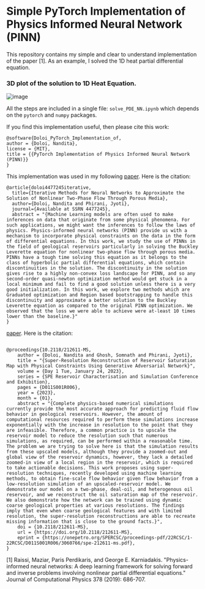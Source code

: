 # Simple PyTorch Implementation of Physics Informed Neural Network (PINN)

This repository contains my simple and clear to understand implementation of the paper [1]. As an example, I solved the 1D heat partial differential equation.
### 3D plot of the solution to 1D Heat Equation. 
![image](solution.png "SolutionImage")

All the steps are included in a single file: `solve_PDE_NN.ipynb` which depends on the `pytorch` and `numpy` packages.

If you find this implementation useful, then please cite this work:
```
@software{Doloi_PyTorch_Implementation_of,
author = {Doloi, Nandita},
license = {MIT},
title = {{PyTorch Implementation of Physics Informed Neural Network (PINN)}}
}
```



This implementation was used in my following 
[paper](https://papers.ssrn.com/sol3/papers.cfm?abstract_id=4477245). Here is the citation:
```
@article{doloi4477245iterative,
  title={Iterative Methods for Neural Networks to Approximate the Solution of Nonlinear Two-Phase Flow Through Porous Media},
  author={Doloi, Nandita and Phirani, Jyoti},
  journal={Available at SSRN 4477245},
  abstract = "{Machine Learning models are often used to make inferences on data that originate from some physical phenomena. For such applications, we might want the inferences to follow the laws of physics. Physics-informed neural networks (PINN) provide us with a mechanism to incorporate physical constraints on the data in the form of differential equations. In this work, we study the use of PINNs in the field of geological reservoirs particularly in solving the Buckley Leverette equation for nonlinear two-phase flow through porous media. PINNs have a tough time solving this equation as it belongs to the class of hyperbolic partial differential equations, which contain discontinuities in the solution. The discontinuity in the solution gives rise to a highly non-convex loss landscape for PINN, and so any second-order quasi-newton optimization method would get stuck in a local minimum and fail to find a good solution unless there is a very good initialization. In this work, we explore two methods which are Graduated optimization and Region based bootstrapping to handle this discontinuity and approximate a better solution to the Buckley Leverette equation as compared to the original PINN optimization. We observed that the loss we were able to achieve were at-least 10 times lower than the baseline.}"
}
```



[paper](https://onepetro.org/SPERCSC/proceedings-abstract/22RCSC/1-22RCSC/D011S001R006/515732?redirectedFrom=PDF). Here is the citation:
```

@proceedings{10.2118/212611-MS,
    author = {Doloi, Nandita and Ghosh, Somnath and Phirani, Jyoti},
    title = "{Super-Resolution Reconstruction of Reservoir Saturation Map with Physical Constraints Using Generative Adversarial Network}",
    volume = {Day 1 Tue, January 24, 2023},
    series = {SPE Reservoir Characterisation and Simulation Conference and Exhibition},
    pages = {D011S001R006},
    year = {2023},
    month = {01},
    abstract = "{Complete physics-based numerical simulations currently provide the most accurate approach for predicting fluid flow behavior in geological reservoirs. However, the amount of computational resources required to perform these simulations increase exponentially with the increase in resolution to the point that they are infeasible. Therefore, a common practice is to upscale the reservoir model to reduce the resolution such that numerous simulations, as required, can be performed within a reasonable time. The problem we are trying to solve here is that the simulation results from these upscaled models, although they provide a zoomed-out and global view of the reservoir dynamics, however, they lack a detailed zoomed-in view of a local region in the reservoir, which is required to take actionable decisions. This work proposes using super-resolution techniques, recently developed using machine learning methods, to obtain fine-scale flow behavior given flow behavior from a low-resolution simulation of an upscaled-reservoir model. We demonstrate our model on a two-phase, deal-oil, and heterogenous oil reservoir, and we reconstruct the oil saturation map of the reservoir. We also demonstrate how the network can be trained using dynamic coarse geological properties at various resolutions. The findings imply that even when coarse geological features and with limited resolution, the super-resolution reconstructions are able to recreate missing information that is close to the ground facts.}",
    doi = {10.2118/212611-MS},
    url = {https://doi.org/10.2118/212611-MS},
    eprint = {https://onepetro.org/SPERCSC/proceedings-pdf/22RCSC/1-22RCSC/D011S001R006/3060766/spe-212611-ms.pdf},
}
```


[1] Raissi, Maziar, Paris Perdikaris, and George E. Karniadakis. "Physics-informed neural networks: A deep learning framework for solving forward and inverse problems involving nonlinear partial differential equations." Journal of Computational Physics 378 (2019): 686-707.
